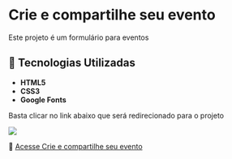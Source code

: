 <h1>Crie e compartilhe seu evento</h1>
<p>Este projeto é um formulário para eventos</p>

## 🚀 Tecnologias Utilizadas
- **HTML5**
- **CSS3**
- **Google Fonts**

<p>Basta clicar no link abaixo que será redirecionado para o projeto</p>

<img src="https://i.imgur.com/25Vj4xT.png"/>

🔗 [Acesse Crie e compartilhe seu evento](https://crieecompartilheseuevento.netlify.app/)
